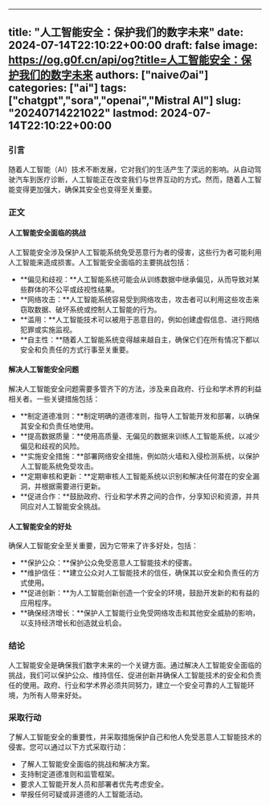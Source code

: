 
---
title: "人工智能安全：保护我们的数字未来"
date: 2024-07-14T22:10:22+00:00
draft: false
image: https://og.g0f.cn/api/og?title=人工智能安全：保护我们的数字未来
authors: ["naiveのai"]
categories: ["ai"]
tags: ["chatgpt","sora","openai","Mistral AI"]
slug: "20240714221022"
lastmod: 2024-07-14T22:10:22+00:00
---
### 引言

随着人工智能（AI）技术不断发展，它对我们的生活产生了深远的影响。从自动驾驶汽车到医疗诊断，人工智能正在改变我们与世界互动的方式。然而，随着人工智能变得更加强大，确保其安全也变得至关重要。

### 正文

#### 人工智能安全面临的挑战

人工智能安全涉及保护人工智能系统免受恶意行为者的侵害，这些行为者可能利用人工智能来造成损害。人工智能安全面临的主要挑战包括：

- **偏见和歧视：**人工智能系统可能会从训练数据中继承偏见，从而导致对某些群体的不公平或歧视性结果。
- **网络攻击：**人工智能系统容易受到网络攻击，攻击者可以利用这些攻击来窃取数据、破坏系统或控制人工智能的行为。
- **滥用：**人工智能技术可以被用于恶意目的，例如创建虚假信息、进行网络犯罪或实施监视。
- **自主性：**随着人工智能系统变得越来越自主，确保它们在所有情况下都以安全和负责任的方式行事至关重要。

#### 解决人工智能安全问题

解决人工智能安全问题需要多管齐下的方法，涉及来自政府、行业和学术界的利益相关者。一些关键措施包括：

- **制定道德准则：**制定明确的道德准则，指导人工智能开发和部署，以确保其安全和负责任地使用。
- **提高数据质量：**使用高质量、无偏见的数据来训练人工智能系统，以减少偏见和歧视的风险。
- **实施安全措施：**部署网络安全措施，例如防火墙和入侵检测系统，以保护人工智能系统免受攻击。
- **定期审核和更新：**定期审核人工智能系统以识别和解决任何潜在的安全漏洞，并根据需要进行更新。
- **促进合作：**鼓励政府、行业和学术界之间的合作，分享知识和资源，并共同应对人工智能安全挑战。

#### 人工智能安全的好处

确保人工智能安全至关重要，因为它带来了许多好处，包括：

- **保护公众：**保护公众免受恶意人工智能技术的侵害。
- **维护信任：**建立公众对人工智能技术的信任，确保其以安全和负责任的方式使用。
- **促进创新：**为人工智能创新创造一个安全的环境，鼓励开发新的和有益的应用程序。
- **确保经济增长：**保护人工智能行业免受网络攻击和其他安全威胁的影响，以支持经济增长和创造就业机会。

### 结论

人工智能安全是确保我们数字未来的一个关键方面。通过解决人工智能安全面临的挑战，我们可以保护公众、维持信任、促进创新并确保人工智能技术的安全和负责任的使用。政府、行业和学术界必须共同努力，建立一个安全可靠的人工智能环境，为所有人带来好处。

### 采取行动

了解人工智能安全的重要性，并采取措施保护自己和他人免受恶意人工智能技术的侵害。您可以通过以下方式采取行动：

- 了解人工智能安全面临的挑战和解决方案。
- 支持制定道德准则和监管框架。
- 要求人工智能开发人员和部署者优先考虑安全。
- 举报任何可疑或非道德的人工智能活动。